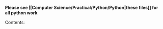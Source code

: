 **Please see [[Computer Science/Practical/Python/Python|these files]] for all python work**

Contents:
```folder-index-content
```